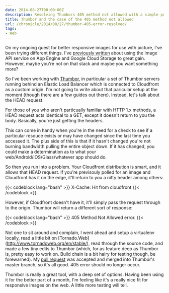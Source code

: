 ```yaml
---
date: 2014-08-27T00:00:00Z
description: Resolving Thumbors 405 method not allowed with a simple pull request (now in master).
title: Thumbor and the case of the 405 method not allowed
url: /chronicle/2014/08/27/thumbor-405-error-resolved/
tags:
- Web
---
```


On my ongoing quest for better responsive images for use with picture, I've been trying different things. I've [previously written](https://www.justinribeiro.com/chronicle/2014/06/03/responsive-images-with-app-engine-image-api-gcs-gsutil/) about using the Image API service on App Engine and Google Cloud Storage to great gain. However, maybe you're not on that stack and maybe you want something more?

So I've been working with [Thumbor](https://github.com/thumbor/thumbor), in particular a set of Thumbor servers running behind an Elastic Load Balancer which is connected to Cloudfront as a custom origin. I'm not going to write about that paricular setup at the moment (though there are a few guides out there). Instead, let's talk about the HEAD request.

For those of you who aren't particually familiar with HTTP 1.x methods, a HEAD request acts identical to a GET, except it doesn't return to you the body. Basically, you're just getting the headers.

This can come in handy when you're in the need for a check to see if a particular resouce exists or may have changed since the last time you accessed it. The plus side of this is that if it hasn't changed you're not burning bandwidth pulling the entire object down. If it has changed, you could make a determination as to what your web/Android/iOS/Glass/whatever app should do.

So then you run into a problem. Your Cloudfront distribution is smart, and it allows that HEAD request. If you're previsouly polled for an image and Cloudfront has it on the edge, it'll return to you a nifty header among others:

{{< codeblock lang="bash" >}}
X-Cache: Hit from cloudfront
{{< /codeblock >}}

However, if Cloudfront doesn't have it, it'll simply pass the request through to the origin. Thumbor will return a different sort of response:

{{< codeblock lang="bash" >}}
405 Method Not Allowed error.
{{< /codeblock >}}

Not one to sit around and complain, I went ahead and setup a virtualenv locally, read a little bit on [Tornado.Web] (http://www.tornadoweb.org/en/stable/), read through the source code, and made a few tiny edits to Thumbor (which, for as feature deep as Thumbor is, pretty easy to work on. Build chain is a bit hairy for testing though, be forewarned). My [pull request](https://github.com/thumbor/thumbor/pull/342) was accepted and merged into Thumbor's master branch, so it's all good. 405 error should no longer occur.

Thumbor is really a great tool, with a deep set of options. Having been using it for the better part of a month, I'm feeling like it's a really nice fit for responsive images on the web. A little more testing will tell.